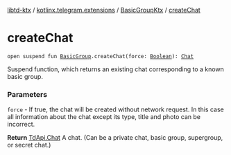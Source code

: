 [libtd-ktx](../../index.md) / [kotlinx.telegram.extensions](../index.md) / [BasicGroupKtx](index.md) / [createChat](./create-chat.md)

# createChat

`open suspend fun `[`BasicGroup`](https://tdlibx.github.io/td/docs/org/drinkless/td/libcore/telegram/TdApi/BasicGroup.html)`.createChat(force: `[`Boolean`](https://kotlinlang.org/api/latest/jvm/stdlib/kotlin/-boolean/index.html)`): `[`Chat`](https://tdlibx.github.io/td/docs/org/drinkless/td/libcore/telegram/TdApi/Chat.html)

Suspend function, which returns an existing chat corresponding to a known basic group.

### Parameters

`force` - If true, the chat will be created without network request. In this case all
information about the chat except its type, title and photo can be incorrect.

**Return**
[TdApi.Chat](https://tdlibx.github.io/td/docs/org/drinkless/td/libcore/telegram/TdApi/Chat.html) A chat. (Can be a private chat, basic group, supergroup, or secret chat.)


